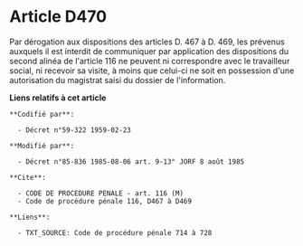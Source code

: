 # Article D470

Par dérogation aux dispositions des articles D. 467 à D. 469, les prévenus auxquels il est interdit de communiquer par
application des dispositions du second alinéa de l'article 116 ne peuvent ni correspondre avec le travailleur social, ni
recevoir sa visite, à moins que celui-ci ne soit en possession d'une autorisation du magistrat saisi du dossier de
l'information.

**Liens relatifs à cet article**

	**Codifié par**:

	  - Décret n°59-322 1959-02-23

	**Modifié par**:

	  - Décret n°85-836 1985-08-06 art. 9-13° JORF 8 août 1985

	**Cite**:

	  - CODE DE PROCEDURE PENALE - art. 116 (M)
	  - Code de procédure pénale 116, D467 à D469

	**Liens**:

	  - TXT_SOURCE: Code de procédure pénale 714 à 728
